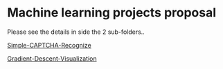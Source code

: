 # Machine learning projects proposal

Please see the details in side the 2 sub-folders..

[Simple-CAPTCHA-Recognize](./1-Simple-CAPTCHA-Recognize/)

[Gradient-Descent-Visualization](./2-Gradient-Descent-Visualization/)